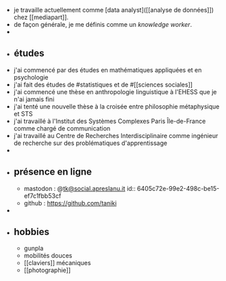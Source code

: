 - je travaille actuellement comme [data analyst]([[analyse de données]]) chez [[mediapart]].
- de façon générale, je me définis comme un *knowledge worker*.
-
- ## études
- j'ai commencé par des études en mathématiques appliquées et en psychologie
- j'ai fait des études de #statistiques et de #[[sciences sociales]]
- j'ai commencé une thèse en anthropologie linguistique à l'EHESS que je n'ai jamais fini
- j'ai tenté une nouvelle thèse à la croisée entre philosophie métaphysique et STS
- j'ai travaillé à l'Institut des Systèmes Complexes Paris Île-de-France comme chargé de communication
- j'ai travaillé au Centre de Recherches Interdisciplinaire comme ingénieur de recherche sur des problématiques d'apprentissage
-
- ## présence en ligne
	- mastodon : @tk@social.apreslanu.it
	  id:: 6405c72e-99e2-498c-be15-ef7c1fbb53cf
	- github : https://github.com/taniki
-
- ## hobbies
	- gunpla
	- mobilités douces
	- [[claviers]] mécaniques
	- [[photographie]]